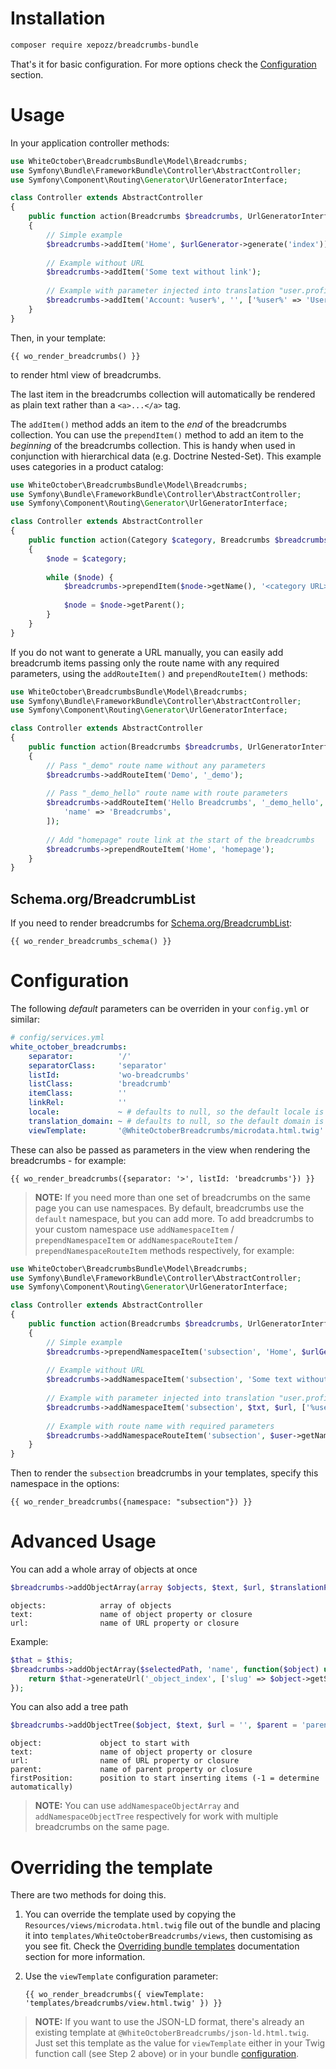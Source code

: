 Installation
============

```bash
composer require xepozz/breadcrumbs-bundle
```
    
That's it for basic configuration. For more options check the [Configuration](#configuration) section.

Usage
=====

In your application controller methods:

```php
use WhiteOctober\BreadcrumbsBundle\Model\Breadcrumbs;
use Symfony\Bundle\FrameworkBundle\Controller\AbstractController;
use Symfony\Component\Routing\Generator\UrlGeneratorInterface;

class Controller extends AbstractController
{
    public function action(Breadcrumbs $breadcrumbs, UrlGeneratorInterface $urlGenerator)
    {
        // Simple example
        $breadcrumbs->addItem('Home', $urlGenerator->generate('index'));
    
        // Example without URL
        $breadcrumbs->addItem('Some text without link');
    
        // Example with parameter injected into translation "user.profile"
        $breadcrumbs->addItem('Account: %user%', '', ['%user%' => 'Username']);
    }
}
```
 

Then, in your template:

```twig
{{ wo_render_breadcrumbs() }}
```
to render html view of breadcrumbs.

The last item in the breadcrumbs collection will automatically be rendered
as plain text rather than a `<a>...</a>` tag.

The `addItem()` method adds an item to the *end* of the breadcrumbs collection.
You can use the `prependItem()` method to add an item to the *beginning* of
the breadcrumbs collection.  This is handy when used in conjunction with
hierarchical data (e.g. Doctrine Nested-Set).  This example uses categories in
a product catalog:

```php
use WhiteOctober\BreadcrumbsBundle\Model\Breadcrumbs;
use Symfony\Bundle\FrameworkBundle\Controller\AbstractController;
use Symfony\Component\Routing\Generator\UrlGeneratorInterface;

class Controller extends AbstractController
{
    public function action(Category $category, Breadcrumbs $breadcrumbs)
    {
        $node = $category;
    
        while ($node) {
            $breadcrumbs->prependItem($node->getName(), '<category URL>');
    
            $node = $node->getParent();
        }
    }
}
```

If you do not want to generate a URL manually, you can easily add breadcrumb items
passing only the route name with any required parameters, using the `addRouteItem()`
and `prependRouteItem()` methods:

```php
use WhiteOctober\BreadcrumbsBundle\Model\Breadcrumbs;
use Symfony\Bundle\FrameworkBundle\Controller\AbstractController;
use Symfony\Component\Routing\Generator\UrlGeneratorInterface;

class Controller extends AbstractController
{
    public function action(Breadcrumbs $breadcrumbs, UrlGeneratorInterface $urlGenerator)
    {
        // Pass "_demo" route name without any parameters
        $breadcrumbs->addRouteItem('Demo', '_demo');
    
        // Pass "_demo_hello" route name with route parameters
        $breadcrumbs->addRouteItem('Hello Breadcrumbs', '_demo_hello', [
            'name' => 'Breadcrumbs',
        ]);
    
        // Add "homepage" route link at the start of the breadcrumbs
        $breadcrumbs->prependRouteItem('Home', 'homepage');
    }
}
```

## Schema.org/BreadcrumbList
If you need to render breadcrumbs for [Schema.org/BreadcrumbList](https://schema.org/BreadcrumbList):
```twig
{{ wo_render_breadcrumbs_schema() }}
```


Configuration
=============

The following *default* parameters can be overriden in your `config.yml` or similar:

```yaml
# config/services.yml
white_october_breadcrumbs:
    separator:          '/'
    separatorClass:     'separator'
    listId:             'wo-breadcrumbs'
    listClass:          'breadcrumb'
    itemClass:          ''
    linkRel:            ''
    locale:             ~ # defaults to null, so the default locale is used
    translation_domain: ~ # defaults to null, so the default domain is used
    viewTemplate:       '@WhiteOctoberBreadcrumbs/microdata.html.twig'
```

These can also be passed as parameters in the view when rendering the
breadcrumbs - for example:

```twig
{{ wo_render_breadcrumbs({separator: '>', listId: 'breadcrumbs'}) }}
```

> **NOTE:** If you need more than one set of breadcrumbs on the same page you can use namespaces.
By default, breadcrumbs use the `default` namespace, but you can add more.
To add breadcrumbs to your custom namespace use `addNamespaceItem` / `prependNamespaceItem`
or `addNamespaceRouteItem` / `prependNamespaceRouteItem` methods respectively, for example:

```php
use WhiteOctober\BreadcrumbsBundle\Model\Breadcrumbs;
use Symfony\Bundle\FrameworkBundle\Controller\AbstractController;
use Symfony\Component\Routing\Generator\UrlGeneratorInterface;

class Controller extends AbstractController
{
    public function action(Breadcrumbs $breadcrumbs, UrlGeneratorInterface $urlGenerator)
    {
        // Simple example
        $breadcrumbs->prependNamespaceItem('subsection', 'Home', $urlGenerator->generate('index'));
    
        // Example without URL
        $breadcrumbs->addNamespaceItem('subsection', 'Some text without link');
    
        // Example with parameter injected into translation "user.profile"
        $breadcrumbs->addNamespaceItem('subsection', $txt, $url, ['%user%' => $user->getName()]);
        
        // Example with route name with required parameters
        $breadcrumbs->addNamespaceRouteItem('subsection', $user->getName(), 'user_show', ['id' => $user->getId()]);
    }
}
```

Then to render the `subsection` breadcrumbs in your templates, specify this namespace in the options:

```twig
{{ wo_render_breadcrumbs({namespace: "subsection"}) }}
```

Advanced Usage
==============

You can add a whole array of objects at once

```php
$breadcrumbs->addObjectArray(array $objects, $text, $url, $translationParameters);
```

```
objects:            array of objects
text:               name of object property or closure
url:                name of URL property or closure
```

Example:

```php
$that = $this;
$breadcrumbs->addObjectArray($selectedPath, 'name', function($object) use ($that) {
    return $that->generateUrl('_object_index', ['slug' => $object->getSlug()]);
});
```

You can also add a tree path

```php
$breadcrumbs->addObjectTree($object, $text, $url = '', $parent = 'parent', array $translationParameters = [], $firstPosition = -1)
```

```
object:             object to start with
text:               name of object property or closure
url:                name of URL property or closure
parent:             name of parent property or closure
firstPosition:      position to start inserting items (-1 = determine automatically)
```

> **NOTE:** You can use `addNamespaceObjectArray` and `addNamespaceObjectTree` respectively
for work with multiple breadcrumbs on the same page.

Overriding the template
=======================

There are two methods for doing this.

1. You can override the template used by copying the
    `Resources/views/microdata.html.twig` file out of the bundle and placing it
    into `templates/WhiteOctoberBreadcrumbs/views`, then customising
    as you see fit. Check the [Overriding bundle templates][1] documentation section
    for more information.

2. Use the `viewTemplate` configuration parameter:
    
    ```twig
    {{ wo_render_breadcrumbs({ viewTemplate: 'templates/breadcrumbs/view.html.twig' }) }}
    ```
   
> **NOTE:** If you want to use the JSON-LD format, there's already an existing template 
at `@WhiteOctoberBreadcrumbs/json-ld.html.twig`. Just set this template as the value for 
`viewTemplate` either in your Twig function call (see Step 2 above) or in your bundle [configuration](#configuration).

[1]: http://symfony.com/doc/current/book/templating.html#overriding-bundle-templates
[2]: https://getcomposer.org/doc/00-intro.md#installation-linux-unix-osx
